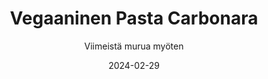 ---
title: "Vegaaninen Pasta Carbonara"
image: "https://vegaanibotti.lauravuo.me/2024/02/2024-02-29_small.png"
date: 2024-02-29
receipt_url: "https://viimeistamuruamyoten.com/vegaaninen-pasta-carbonara/"
author: "Viimeistä murua myöten"
---